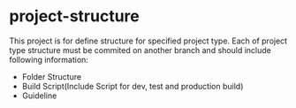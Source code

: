 # project-structure
This project is for define structure for specified project type. 
Each of project type structure must be commited on another branch and should include following information: 
* Folder Structure
* Build Script(Include Script for dev, test and production build)   
* Guideline
